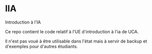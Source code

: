 # IIA
Introduction à l'IA

Ce repo contient le code relatif à l'UE d'introduction à l'ia de UCA.

Il n'est pas voué à être utilisable dans l'état mais à servir de backup et d'exemples pour d'autres étudiants.
